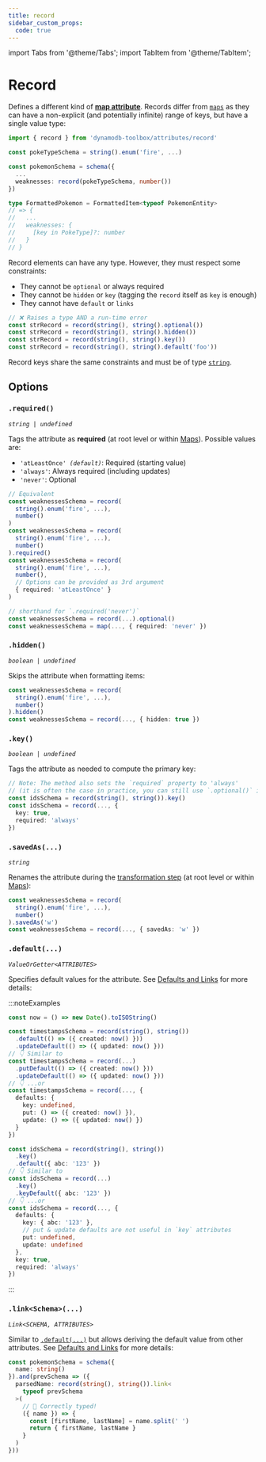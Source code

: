 ```yaml
---
title: record
sidebar_custom_props:
  code: true
---
```


import Tabs from '@theme/Tabs';
import TabItem from '@theme/TabItem';

# Record

Defines a different kind of [**map attribute**](https://docs.aws.amazon.com/amazondynamodb/latest/developerguide/HowItWorks.NamingRulesDataTypes.html#HowItWorks.DataTypes). Records differ from [`maps`](../12-map/index.md) as they can have a non-explicit (and potentially infinite) range of keys, but have a single value type:

```ts
import { record } from 'dynamodb-toolbox/attributes/record'

const pokeTypeSchema = string().enum('fire', ...)

const pokemonSchema = schema({
  ...
  weaknesses: record(pokeTypeSchema, number())
})

type FormattedPokemon = FormattedItem<typeof PokemonEntity>
// => {
//   ...
//   weaknesses: {
//     [key in PokeType]?: number
//   }
// }
```

Record elements can have any type. However, they must respect some constraints:

- They cannot be `optional` or always required
- They cannot be `hidden` or `key` (tagging the `record` itself as `key` is enough)
- They cannot have `default` or `links`

```ts
// ❌ Raises a type AND a run-time error
const strRecord = record(string(), string().optional())
const strRecord = record(string(), string().hidden())
const strRecord = record(string(), string().key())
const strRecord = record(string(), string().default('foo'))
```

Record keys share the same constraints and must be of type [`string`](../8-string/index.md).

## Options

### `.required()`

<p style={{ marginTop: '-15px' }}><i><code>string | undefined</code></i></p>

Tags the attribute as **required** (at root level or within [Maps](../12-map/index.md)). Possible values are:

- <code>'atLeastOnce' <i>(default)</i></code>: Required (starting value)
- `'always'`: Always required (including updates)
- `'never'`: Optional

```ts
// Equivalent
const weaknessesSchema = record(
  string().enum('fire', ...),
  number()
)
const weaknessesSchema = record(
  string().enum('fire', ...),
  number()
).required()
const weaknessesSchema = record(
  string().enum('fire', ...),
  number(),
  // Options can be provided as 3rd argument
  { required: 'atLeastOnce' }
)

// shorthand for `.required('never')`
const weaknessesSchema = record(...).optional()
const weaknessesSchema = map(..., { required: 'never' })
```

### `.hidden()`

<p style={{ marginTop: '-15px' }}><i><code>boolean | undefined</code></i></p>

Skips the attribute when formatting items:

```ts
const weaknessesSchema = record(
  string().enum('fire', ...),
  number()
).hidden()
const weaknessesSchema = record(..., { hidden: true })
```

### `.key()`

<p style={{ marginTop: '-15px' }}><i><code>boolean | undefined</code></i></p>

Tags the attribute as needed to compute the primary key:

```ts
// Note: The method also sets the `required` property to 'always'
// (it is often the case in practice, you can still use `.optional()` if needed)
const idsSchema = record(string(), string()).key()
const idsSchema = record(..., {
  key: true,
  required: 'always'
})
```

### `.savedAs(...)`

<p style={{ marginTop: '-15px' }}><i><code>string</code></i></p>

Renames the attribute during the [transformation step](../15-actions/1-parse.md) (at root level or within [Maps](../12-map/index.md)):

```ts
const weaknessesSchema = record(
  string().enum('fire', ...),
  number()
).savedAs('w')
const weaknessesSchema = record(..., { savedAs: 'w' })
```

### `.default(...)`

<p style={{ marginTop: '-15px' }}><i><code>ValueOrGetter&lt;ATTRIBUTES&gt;</code></i></p>

Specifies default values for the attribute. See [Defaults and Links](../3-defaults-and-links/index.md) for more details:

:::noteExamples

<Tabs>
<TabItem value="put-update" label="Put/Update">

```ts
const now = () => new Date().toISOString()

const timestampsSchema = record(string(), string())
  .default(() => ({ created: now() }))
  .updateDefault(() => ({ updated: now() }))
// 👇 Similar to
const timestampsSchema = record(...)
  .putDefault(() => ({ created: now() }))
  .updateDefault(() => ({ updated: now() }))
// 👇 ...or
const timestampsSchema = record(..., {
  defaults: {
    key: undefined,
    put: () => ({ created: now() }),
    update: () => ({ updated: now() })
  }
})
```

</TabItem>
<TabItem value="key" label="Key">

```ts
const idsSchema = record(string(), string())
  .key()
  .default({ abc: '123' })
// 👇 Similar to
const idsSchema = record(...)
  .key()
  .keyDefault({ abc: '123' })
// 👇 ...or
const idsSchema = record(..., {
  defaults: {
    key: { abc: '123' },
    // put & update defaults are not useful in `key` attributes
    put: undefined,
    update: undefined
  },
  key: true,
  required: 'always'
})
```

</TabItem>
</Tabs>

:::

### `.link<Schema>(...)`

<p style={{ marginTop: '-15px' }}><i><code>Link&lt;SCHEMA, ATTRIBUTES&gt;</code></i></p>

Similar to [`.default(...)`](#default) but allows deriving the default value from other attributes. See [Defaults and Links](../3-defaults-and-links/index.md) for more details:

```ts
const pokemonSchema = schema({
  name: string()
}).and(prevSchema => ({
  parsedName: record(string(), string()).link<
    typeof prevSchema
  >(
    // 🙌 Correctly typed!
    ({ name }) => {
      const [firstName, lastName] = name.split(' ')
      return { firstName, lastName }
    }
  )
}))
```
